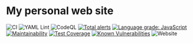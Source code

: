 # My personal web site
![CI](https://github.com/fabasoad/cook-with-love/workflows/CI/badge.svg) ![YAML Lint](https://github.com/fabasoad/cook-with-love/workflows/YAML%20Lint/badge.svg) ![CodeQL](https://github.com/fabasoad/cook-with-love/workflows/CodeQL/badge.svg) [![Total alerts](https://img.shields.io/lgtm/alerts/g/fabasoad/cook-with-love.svg?logo=lgtm&logoWidth=18)](https://lgtm.com/projects/g/fabasoad/cook-with-love/alerts/) [![Language grade: JavaScript](https://img.shields.io/lgtm/grade/javascript/g/fabasoad/cook-with-love.svg?logo=lgtm&logoWidth=18)](https://lgtm.com/projects/g/fabasoad/cook-with-love/context:javascript) [![Maintainability](https://api.codeclimate.com/v1/badges/cc78787f79dd0bb40163/maintainability)](https://codeclimate.com/github/fabasoad/cook-with-love/maintainability) [![Test Coverage](https://api.codeclimate.com/v1/badges/cc78787f79dd0bb40163/test_coverage)](https://codeclimate.com/github/fabasoad/cook-with-love/test_coverage) [![Known Vulnerabilities](https://snyk.io/test/github/fabasoad/cook-with-love/badge.svg)](https://snyk.io/test/github/fabasoad/cook-with-love) ![Website](https://img.shields.io/website?down_message=offline&up_message=online&url=https%3A%2F%2Ffabasoad.github.io%2Fcook-with-love%2F)
